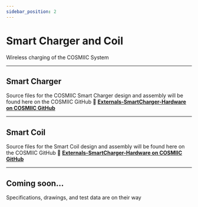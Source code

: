 ```yaml
---
sidebar_position: 2
---
```


# Smart Charger and Coil

Wireless charging of the COSMIIC System

---

## Smart Charger

Source files for the COSMIIC Smart Charger design and assembly will be found here on the COSMIIC GitHub :link: **[Externals-SmartCharger-Hardware on COSMIIC GitHub](https://github.com/COSMIIC-Inc/Externals-SmartCharger-Hardware)**


---

## Smart Coil

Source files for the Smart Coil design and assembly will be found here on the COSMIIC GitHub :link: **[Externals-SmartCharger-Hardware on COSMIIC GitHub](https://github.com/COSMIIC-Inc/Externals-SmartCharger-Hardware)**

---

## Coming soon...

Specifications, drawings, and test data are on their way
